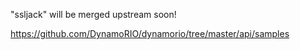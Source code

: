 "ssljack" will be merged upstream soon!

https://github.com/DynamoRIO/dynamorio/tree/master/api/samples

